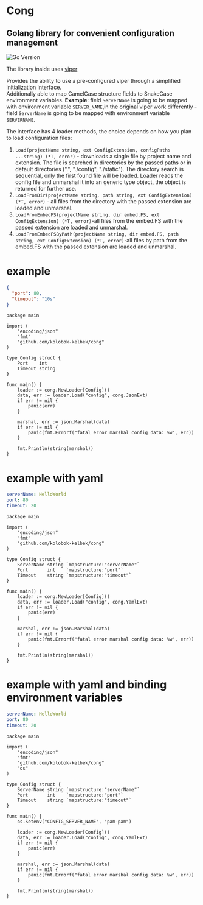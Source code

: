 # Cong

## Golang library for convenient configuration management

![Go Version](https://img.shields.io/badge/go%20version-%3E=1.19-61CFDD.svg)

The library inside uses [viper](https://github.com/spf13/viper)

Provides the ability to use a pre-configured viper through a simplified initialization interface.\
Additionally able to map CamelCase structure fields to SnakeCase environment variables.
**Example**: field `ServerName` is going to be mapped with environment variable `SERVER_NAME`,in the original viper work
differently - field `ServerName` is going to be mapped with environment variable `SERVERNAME`.


The interface has 4 loader methods, the choice depends on how you plan to load configuration files:

1. `Load(projectName string, ext ConfigExtension, configPaths ...string) (*T, error)` - downloads a single file by 
    project name and extension. The file is searched in directories by the passed paths or in default directories (".", 
    "./config", "./static"). The directory search is sequential, only the first found file will be loaded. Loader reads 
    the config file and unmarshal it into an generic type object, the object is returned for further use.
2. `LoadFromDir(projectName string, path string, ext ConfigExtension) (*T, error)` - all files from the directory with 
    the passed extension are loaded and unmarshal.
3. `LoadFromEmbedFS(projectName string, dir embed.FS, ext ConfigExtension) (*T, error)`-all files from the embed.FS 
    with the passed extension are loaded and unmarshal.
4. `LoadFromEmbedFSByPath(projectName string, dir embed.FS, path string, ext ConfigExtension) (*T, error)`-all files by 
    path from the embed.FS with the passed extension are loaded and unmarshal.

# example

```json
{
  "port": 80,
  "timeout": "10s"
}
```

```golang
package main

import (
	"encoding/json"
	"fmt"
	"github.com/kolobok-kelbek/cong"
)

type Config struct {
	Port    int
	Timeout string
}

func main() {
	loader := cong.NewLoader[Config]()
	data, err := loader.Load("config", cong.JsonExt)
	if err != nil {
		panic(err)
	}

	marshal, err := json.Marshal(data)
	if err != nil {
		panic(fmt.Errorf("fatal error marshal config data: %w", err))
	}

	fmt.Println(string(marshal))
}

```

# example with yaml

```yaml
serverName: HelloWorld
port: 80
timeout: 20
```

```golang
package main

import (
	"encoding/json"
	"fmt"
	"github.com/kolobok-kelbek/cong"
)

type Config struct {
	ServerName string `mapstructure:"serverName"`
	Port       int    `mapstructure:"port"`
	Timeout    string `mapstructure:"timeout"`
}

func main() {
	loader := cong.NewLoader[Config]()
	data, err := loader.Load("config", cong.YamlExt)
	if err != nil {
		panic(err)
	}

	marshal, err := json.Marshal(data)
	if err != nil {
		panic(fmt.Errorf("fatal error marshal config data: %w", err))
	}

	fmt.Println(string(marshal))
}

```

# example with yaml and binding environment variables

```yaml
serverName: HelloWorld
port: 80
timeout: 20
```

```golang
package main

import (
	"encoding/json"
	"fmt"
	"github.com/kolobok-kelbek/cong"
	"os"
)

type Config struct {
	ServerName string `mapstructure:"serverName"`
	Port       int    `mapstructure:"port"`
	Timeout    string `mapstructure:"timeout"`
}

func main() {
	os.Setenv("CONFIG_SERVER_NAME", "pam-pam")

	loader := cong.NewLoader[Config]()
	data, err := loader.Load("config", cong.YamlExt)
	if err != nil {
		panic(err)
	}

	marshal, err := json.Marshal(data)
	if err != nil {
		panic(fmt.Errorf("fatal error marshal config data: %w", err))
	}

	fmt.Println(string(marshal))
}

```
